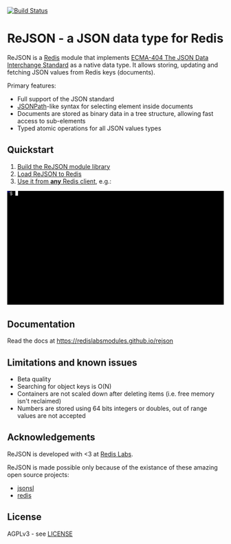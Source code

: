 [![Build Status](https://travis-ci.org/RedisLabsModules/rejson.svg?branch=master)](https://travis-ci.org/RedisLabsModules/rejson)

# ReJSON - a JSON data type for Redis

ReJSON is a [Redis](http://redis.io/) module that implements [ECMA-404 The JSON Data Interchange Standard](http://json.org/) as a native data type. It allows storing, updating and fetching JSON values from Redis keys (documents).

Primary features:

* Full support of the JSON standard
* [JSONPath](http://goessner.net/articles/JsonPath/)-like syntax for selecting element inside documents
* Documents are stored as binary data in a tree structure, allowing fast access to sub-elements
* Typed atomic operations for all JSON values types

## Quickstart

1.  [Build the ReJSON module library](https://redislabsmodules.github.io/rejson/#building-the-module)
1.  [Load ReJSON to Redis](https://redislabsmodules.github.io/rejson/#loading-the-module-to-redis)
1.  [Use it from **any** Redis client](https://redislabsmodules.github.io/rejson/#using-rejson), e.g.:

![ReJSON with `redis-cli`](docs/images/demo.gif)

## Documentation

Read the docs at https://redislabsmodules.github.io/rejson

## Limitations and known issues

* Beta quality
* Searching for object keys is O(N)
* Containers are not scaled down after deleting items (i.e. free memory isn't reclaimed)
* Numbers are stored using 64 bits integers or doubles, out of range values are not accepted

## Acknowledgements

ReJSON is developed with <3 at [Redis Labs](https://redislabs.com).

ReJSON is made possible only because of the existance of these amazing open source projects:

* [jsonsl](https://github.com/mnunberg/jsonsl)
* [redis](https://github.com/antirez/redis)

## License

AGPLv3 - see [LICENSE](LICENSE)
